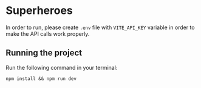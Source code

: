 # Superheroes

In order to run, please create `.env` file with `VITE_API_KEY` variable in order to make the API calls work properly.

## Running the project

Run the following command in your terminal:

```
npm install && npm run dev
```
